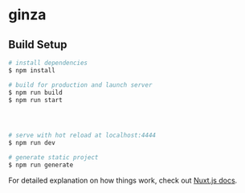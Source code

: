 # ginza

## Build Setup

```bash
# install dependencies
$ npm install

# build for production and launch server
$ npm run build
$ npm run start




# serve with hot reload at localhost:4444
$ npm run dev

# generate static project
$ npm run generate
```

For detailed explanation on how things work, check out [Nuxt.js docs](https://nuxtjs.org).

